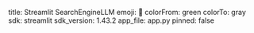 title: Streamlit SearchEngineLLM
emoji: 👀
colorFrom: green
colorTo: gray
sdk: streamlit
sdk_version: 1.43.2
app_file: app.py
pinned: false

